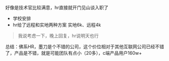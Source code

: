 好像是技术官比较满意，hr直接就开门见山谈入职了

- 学校安排
- hr给了远程和实地两种方案
实地6k、远程4k

> 我说考虑一下，晚上回复，hr说明天也行

总结：佛系HR，墨刀是个不错的公司，这个价位相对于其他互联网公司已经不错了，产品是不错，就是可能团队有点小（20多），c端产品用户160w+
